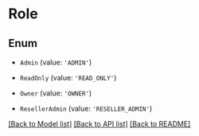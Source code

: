 # Role


## Enum

* `Admin` (value: `'ADMIN'`)

* `ReadOnly` (value: `'READ_ONLY'`)

* `Owner` (value: `'OWNER'`)

* `ResellerAdmin` (value: `'RESELLER_ADMIN'`)

[[Back to Model list]](../README.md#documentation-for-models) [[Back to API list]](../README.md#documentation-for-api-endpoints) [[Back to README]](../README.md)
